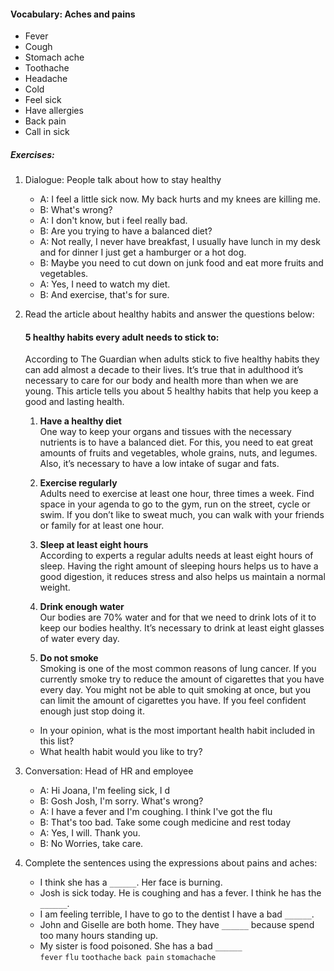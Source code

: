 #### Vocabulary: Aches and pains
- Fever
- Cough
- Stomach ache
- Toothache
- Headache
- Cold
- Feel sick
- Have allergies
- Back pain
- Call in sick

##### Exercises:
1. Dialogue: People talk about how to stay healthy
   - A: I feel a little sick now. My back hurts and my knees are killing me.
   - B: What's wrong?
   - A: I don't know, but i feel really bad.
   - B: Are you trying to have a balanced diet?
   - A: Not really, I never have breakfast, I usually have lunch in my desk
        and for dinner I just get a hamburger or a hot dog.
   - B: Maybe you need to cut down on junk food and eat more fruits and vegetables.
   - A: Yes, I need to watch my diet.
   - B: And exercise, that's for sure.
1. Read the article about healthy habits and answer the questions below:

   #### 5 healthy habits every adult needs to stick to:

   According to The Guardian when adults stick to five healthy habits
   they can add almost a decade to their lives.
   It’s true that in adulthood it’s necessary to care for our body and health
   more than when we are young.
   This article tells you about 5 healthy habits that help you
   keep a good and lasting health.

   1. **Have a healthy diet**  
   One way to keep your organs and tissues with the necessary nutrients is
   to have a balanced diet.
   For this, you need to eat great amounts of fruits and vegetables, whole grains,
   nuts, and legumes.
   Also, it’s necessary to have a low intake of sugar and fats.

   1. **Exercise regularly**  
   Adults need to exercise at least one hour, three times a week.
   Find space in your agenda to go to the gym, run on the street, cycle or swim.
   If you don’t like to sweat much, you can walk with your friends or family
   for at least one hour.

   1. **Sleep at least eight hours**  
   According to experts a regular adults needs at least eight hours of sleep.
   Having the right amount of sleeping hours helps us to have a good digestion,
   it reduces stress and also helps us maintain a normal weight.

   1. **Drink enough water**  
   Our bodies are 70% water and for that we need to drink lots of it
   to keep our bodies healthy.
   It’s necessary to drink at least eight glasses of water every day.

   1. **Do not smoke**  
   Smoking is one of the most common reasons of lung cancer. If you currently smoke
   try to reduce the amount of cigarettes that you have every day.
   You might not be able to quit smoking at once, but you can limit
   the amount of cigarettes you have. If you feel confident enough just stop doing it.

   - In your opinion, what is the most important health habit included in this list?
   - What health habit would you like to try?

1. Conversation: Head of HR and employee
   - A: Hi Joana, I'm feeling sick, I d
   - B: Gosh Josh, I'm sorry. What's wrong?
   - A: I have a fever and I'm coughing. I think I've got the flu
   - B: That's too bad. Take some cough medicine and rest today
   - A: Yes, I will. Thank you.
   - B: No Worries, take care.

1. Complete the sentences using the expressions about pains and aches:
   - I think she has a `______`. Her face is burning.
   - Josh is sick today. He is coughing and has a fever. I think he has the `______`.
   - I am feeling terrible, I have to go to the dentist I have a bad `______`.
   - John and Giselle are both home. They have `______` because spend too many hours standing up.
   - My sister is food poisoned. She has a bad `______`  
`fever` `flu` `toothache` `back pain` `stomachache`
